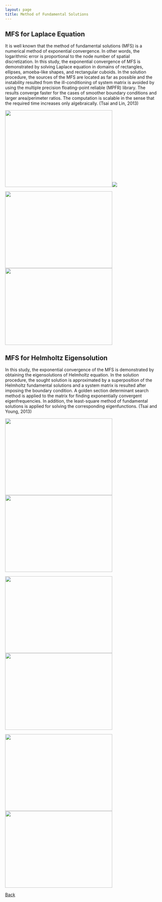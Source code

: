```yaml
---
layout: page
title: Method of Fundamental Solutions
---
```

## MFS for Laplace Equation

It is well known that the method of fundamental solutions (MFS) is a numerical method of exponential convergence. 
In other words, the logarithmic error is proportional to the node number of spatial discretization. 
In this study, the exponential convergence of MFS is demonstrated by solving Laplace equation in domains of rectangles, ellipses, amoeba-like shapes, and rectangular cuboids. 
In the solution procedure, the sources of the MFS are located as far as possible and the instability resulted from the ill-conditioning of system matrix is avoided by using the multiple precision floating-point reliable (MPFR) library. 
The results converge faster for the cases of smoother boundary conditions and larger area/perimeter ratios. The computation is scalable in the sense that the required time increases only algebraically. (Tsai and Lin, 2013)

<img src="https://static.wixstatic.com/media/d19f46_77c6d3f599144bdc85010238e8b20d23.png/v1/fill/w_650,h_450,al_c,q_85,usm_0.66_1.00_0.01/d19f46_77c6d3f599144bdc85010238e8b20d23.webp" width ="350" height="250"><img src="https://static.wixstatic.com/media/d19f46_a7addaa6db46462cbc6bb86b89c9773d.png/v1/fill/w_180,h_63,al_c,q_85,usm_0.66_1.00_0.01/d19f46_a7addaa6db46462cbc6bb86b89c9773d.webp">

<img src="https://static.wixstatic.com/media/d19f46_d41cdd8f956842218d05a1b3ae647de6.png/v1/fill/w_555,h_363,al_c,q_85,usm_0.66_1.00_0.01/d19f46_d41cdd8f956842218d05a1b3ae647de6.webp" width ="350" height="250"><img src="https://static.wixstatic.com/media/d19f46_f7edcea2169547e5a3d4f531869db5f7.png/v1/fill/w_536,h_366,al_c,q_85,usm_0.66_1.00_0.01/d19f46_f7edcea2169547e5a3d4f531869db5f7.webp" width ="350" height="250">

## MFS for Helmholtz Eigensolution
In this study, the exponential convergence of the MFS is demonstrated by obtaining the eigensolutions of Helmholtz equation. In the solution procedure, the sought solution is approximated by a superposition of the Helmholtz fundamental solutions and a system matrix is resulted after imposing the boundary condition. A golden section determinant search method is applied to the matrix for finding exponentially convergent eigenfrequencies. In addition, the least-square method of fundamental solutions is applied for solving the corresponding eigenfunctions. (Tsai and Young, 2013)

<img src="https://static.wixstatic.com/media/d19f46_c74aef5368f74dc8ad95a2c0dda18575.png/v1/fill/w_636,h_425,al_c,q_85,usm_0.66_1.00_0.01/d19f46_c74aef5368f74dc8ad95a2c0dda18575.webp" width ="350" height="250"><img src="https://static.wixstatic.com/media/d19f46_2cf5463c74a2428ab10c97bca610651f.png/v1/fill/w_450,h_50,al_c,q_85,usm_0.66_1.00_0.01/d19f46_2cf5463c74a2428ab10c97bca610651f.webp" width ="350" height="250">

<img src="https://static.wixstatic.com/media/d19f46_cda39f65bfd648c6a6e632f452065ae3.png/v1/fill/w_500,h_161,al_c,q_85,usm_0.66_1.00_0.01/d19f46_cda39f65bfd648c6a6e632f452065ae3.webp" width ="350" height="250"><img src="https://static.wixstatic.com/media/d19f46_cde872aec7504b1abb21818217ef7273.png/v1/fill/w_605,h_335,al_c,q_85,usm_0.66_1.00_0.01/d19f46_cde872aec7504b1abb21818217ef7273.webp" width ="350" height="250">

<img src="https://static.wixstatic.com/media/d19f46_a490acea6bea4d75ba3d10f050ecd7ea.png/v1/fill/w_516,h_300,al_c,q_85,usm_0.66_1.00_0.01/d19f46_a490acea6bea4d75ba3d10f050ecd7ea.webp" width ="350" height="250"><img src="https://static.wixstatic.com/media/d19f46_bef2842575cd417496fceae66516ab92.png/v1/fill/w_755,h_550,al_c,q_90,usm_0.66_1.00_0.01/d19f46_bef2842575cd417496fceae66516ab92.webp" width ="350" height="250">


[Back](https://finitetsai.github.io/research)
